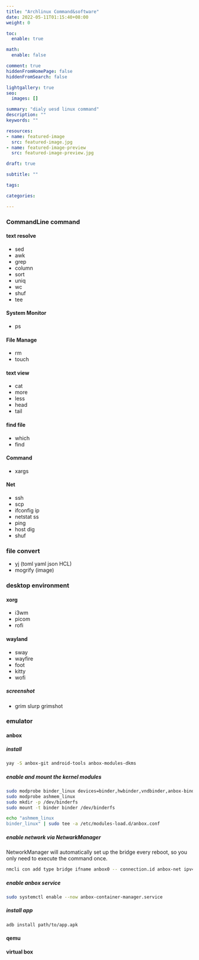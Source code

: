 ```yaml
---
title: "Archlinux Command&software"
date: 2022-05-11T01:15:40+08:00
weight: 0

toc:
  enable: true

math:
  enable: false

comment: true
hiddenFromHomePage: false
hiddenFromSearch: false

lightgallery: true
seo:
  images: []

summary: "dialy uesd linux command"
description: ""
keywords: ""

resources:
- name: featured-image
  src: featured-image.jpg
- name: featured-image-preview
  src: featured-image-preview.jpg

draft: true

subtitle: ""

tags:

categories:

---
```


### CommandLine command

#### text resolve
* sed
* awk
* grep
* column
* sort
* uniq
* wc
* shuf     
* tee

#### System Monitor
* ps

#### File Manage
* rm
* touch

#### text view
* cat
* more
* less
* head
* tail

#### find file
* which
* find

#### Command
* xargs

#### Net
* ssh
* scp
* ifconfig   ip
* netstat   ss
* ping
* host   dig
* shuf     

### file convert
* yj      (toml yaml json HCL)
* mogrify        (image)



### desktop environment

#### xorg
* i3wm
* picom
* rofi

#### wayland 
* sway
* wayfire
* foot
* kitty
* wofi
##### screenshot
* grim slurp grimshot


### emulator

#### anbox
##### install
```bash
yay -S anbox-git android-tools anbox-modules-dkms
```
##### enable and mount the kernel modules
```bash
sudo modprobe binder_linux devices=binder,hwbinder,vndbinder,anbox-binder,anbox-hwbinder,anbox-vndbinder
sudo modprobe ashmem_linux
sudo mkdir -p /dev/binderfs
sudo mount -t binder binder /dev/binderfs

echo "ashmem_linux
binder_linux" | sudo tee -a /etc/modules-load.d/anbox.conf 
```
##### enable network via NetwarkManager

NetworkManager will automatically set up the bridge every reboot, so you only need to execute the command once.

```bash
nmcli con add type bridge ifname anbox0 -- connection.id anbox-net ipv4.method shared ipv4.addresses 192.168.250.1/24
```
##### enable anbox service
```bash
sudo systemctl enable --now anbox-container-manager.service
```
##### install app
```bash
adb install path/to/app.apk
```


#### qemu
#### virtual box
